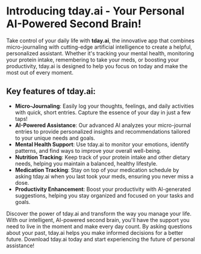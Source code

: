 # Introducing tday.ai - Your Personal AI-Powered Second Brain!

Take control of your daily life with **tday.ai**, the innovative app that combines micro-journaling with cutting-edge artificial intelligence to create a helpful, personalized assistant. Whether it's tracking your mental health, monitoring your protein intake, remembering to take your meds, or boosting your productivity, tday.ai is designed to help you focus on today and make the most out of every moment.

## Key features of tday.ai:

- **Micro-Journaling**: Easily log your thoughts, feelings, and daily activities with quick, short entries. Capture the essence of your day in just a few taps!
- **AI-Powered Assistance**: Our advanced AI analyzes your micro-journal entries to provide personalized insights and recommendations tailored to your unique needs and goals.
- **Mental Health Support**: Use tday.ai to monitor your emotions, identify patterns, and find ways to improve your overall well-being.
- **Nutrition Tracking**: Keep track of your protein intake and other dietary needs, helping you maintain a balanced, healthy lifestyle.
- **Medication Tracking**: Stay on top of your medication schedule by asking tday.ai when you last took your meds, ensuring you never miss a dose.
- **Productivity Enhancement**: Boost your productivity with AI-generated suggestions, helping you stay organized and focused on your tasks and goals.

Discover the power of tday.ai and transform the way you manage your life. With our intelligent, AI-powered second brain, you'll have the support you need to live in the moment and make every day count. By asking questions about your past, tday.ai helps you make informed decisions for a better future. Download tday.ai today and start experiencing the future of personal assistance!

